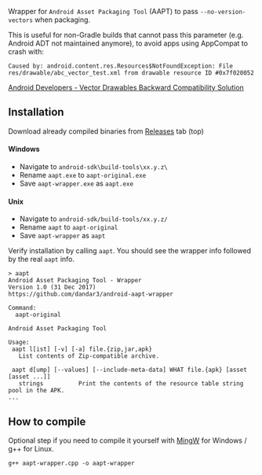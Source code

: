 Wrapper for `Android Asset Packaging Tool` (AAPT) to pass `--no-version-vectors` when packaging.

This is useful for non-Gradle builds that cannot pass this parameter (e.g. Android ADT not maintained anymore), to avoid apps using AppCompat to crash with:

```
Caused by: android.content.res.Resources$NotFoundException: File res/drawable/abc_vector_test.xml from drawable resource ID #0x7f020052
```

[Android Developers - Vector Drawables Backward Compatibility Solution](https://developer.android.com/guide/topics/graphics/vector-drawable-resources.html#vector-drawables-backward-solution)

## Installation

Download already compiled binaries from [Releases](https://github.com/dandar3/android-aapt-wrapper/releases) tab (top)

#### Windows
* Navigate to `android-sdk\build-tools\xx.y.z\`
* Rename `aapt.exe` to `aapt-original.exe`
* Save `aapt-wrapper.exe` as `aapt.exe`

#### Unix
* Navigate to `android-sdk/build-tools/xx.y.z/`
* Rename `aapt` to `aapt-original`
* Save `aapt-wrapper` as `aapt`

Verify installation by calling `aapt`. You should see the wrapper info followed by the real `aapt` info.

```
> aapt
Android Asset Packaging Tool - Wrapper
Version 1.0 (31 Dec 2017)
https://github.com/dandar3/android-aapt-wrapper
 
Command:
  aapt-original
 
Android Asset Packaging Tool
 
Usage:
 aapt l[ist] [-v] [-a] file.{zip,jar,apk}
   List contents of Zip-compatible archive.
 
 aapt d[ump] [--values] [--include-meta-data] WHAT file.{apk} [asset [asset ...]]
   strings          Print the contents of the resource table string pool in the APK.
...
```

## How to compile

Optional step if you need to compile it yourself with [MingW](http://www.mingw.org/wiki/howto_install_the_mingw_gcc_compiler_suite) for Windows / g++ for Linux.

```
g++ aapt-wrapper.cpp -o aapt-wrapper
```
